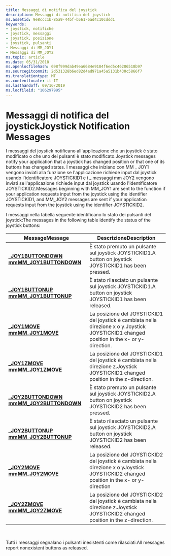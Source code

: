 ```yaml
---
title: Messaggi di notifica del joystick
description: Messaggi di notifica del joystick
ms.assetid: 9e8ccc1b-85a9-44bf-b561-6ad4c10cddd1
keywords:
- joystick, notifiche
- joystick, messaggi
- joystick, posizione
- joystick, pulsanti
- Messaggi di MM_JOY1
- Messaggi di MM_JOY2
ms.topic: article
ms.date: 05/31/2018
ms.openlocfilehash: 698f999dab49ea6684e9184f6ed5c46286518b97
ms.sourcegitcommit: 2d531328b6ed82d4ad971a45a5131b430c5866f7
ms.translationtype: MT
ms.contentlocale: it-IT
ms.lasthandoff: 09/16/2019
ms.locfileid: "106297995"
---
```

# <a name="joystick-notification-messages"></a><span data-ttu-id="afe28-109">Messaggi di notifica del joystick</span><span class="sxs-lookup"><span data-stu-id="afe28-109">Joystick Notification Messages</span></span>

<span data-ttu-id="afe28-110">I messaggi del joystick notificano all'applicazione che un joystick è stato modificato o che uno dei pulsanti è stato modificato.</span><span class="sxs-lookup"><span data-stu-id="afe28-110">Joystick messages notify your application that a joystick has changed position or that one of its buttons has changed states.</span></span> <span data-ttu-id="afe28-111">I messaggi che iniziano con MM \_ JOY1 vengono inviati alla funzione se l'applicazione richiede input dal joystick usando l'identificatore JOYSTICKID1 e i \_ messaggi mm JOY2 vengono inviati se l'applicazione richiede input dal joystick usando l'identificatore JOYSTICKID2.</span><span class="sxs-lookup"><span data-stu-id="afe28-111">Messages beginning with MM\_JOY1 are sent to the function if your application requests input from the joystick using the identifier JOYSTICKID1, and MM\_JOY2 messages are sent if your application requests input from the joystick using the identifier JOYSTICKID2.</span></span>

<span data-ttu-id="afe28-112">I messaggi nella tabella seguente identificano lo stato dei pulsanti del joystick:</span><span class="sxs-lookup"><span data-stu-id="afe28-112">The messages in the following table identify the status of the joystick buttons:</span></span>



| <span data-ttu-id="afe28-113">Message</span><span class="sxs-lookup"><span data-stu-id="afe28-113">Message</span></span>                                         | <span data-ttu-id="afe28-114">Descrizione</span><span class="sxs-lookup"><span data-stu-id="afe28-114">Description</span></span>                                                     |
|-------------------------------------------------|-----------------------------------------------------------------|
| [<span data-ttu-id="afe28-115">**\_JOY1BUTTONDOWN mm**</span><span class="sxs-lookup"><span data-stu-id="afe28-115">**MM\_JOY1BUTTONDOWN**</span></span>](mm-joy1buttondown.md) | <span data-ttu-id="afe28-116">È stato premuto un pulsante sul joystick JOYSTICKID1.</span><span class="sxs-lookup"><span data-stu-id="afe28-116">A button on joystick JOYSTICKID1 has been pressed.</span></span>              |
| [<span data-ttu-id="afe28-117">**\_JOY1BUTTONUP mm**</span><span class="sxs-lookup"><span data-stu-id="afe28-117">**MM\_JOY1BUTTONUP**</span></span>](mm-joy1buttonup.md)     | <span data-ttu-id="afe28-118">È stato rilasciato un pulsante sul joystick JOYSTICKID1.</span><span class="sxs-lookup"><span data-stu-id="afe28-118">A button on joystick JOYSTICKID1 has been released.</span></span>             |
| [<span data-ttu-id="afe28-119">**\_JOY1MOVE mm**</span><span class="sxs-lookup"><span data-stu-id="afe28-119">**MM\_JOY1MOVE**</span></span>](mm-joy1move.md)             | <span data-ttu-id="afe28-120">La posizione del JOYSTICKID1 del joystick è cambiata nella direzione x o y.</span><span class="sxs-lookup"><span data-stu-id="afe28-120">Joystick JOYSTICKID1 changed position in the x- or y-direction.</span></span> |
| [<span data-ttu-id="afe28-121">**\_JOY1ZMOVE mm**</span><span class="sxs-lookup"><span data-stu-id="afe28-121">**MM\_JOY1ZMOVE**</span></span>](mm-joy1zmove.md)           | <span data-ttu-id="afe28-122">La posizione del JOYSTICKID1 del joystick è cambiata nella direzione z.</span><span class="sxs-lookup"><span data-stu-id="afe28-122">Joystick JOYSTICKID1 changed position in the z-direction.</span></span>       |
| [<span data-ttu-id="afe28-123">**\_JOY2BUTTONDOWN mm**</span><span class="sxs-lookup"><span data-stu-id="afe28-123">**MM\_JOY2BUTTONDOWN**</span></span>](mm-joy2buttondown.md) | <span data-ttu-id="afe28-124">È stato premuto un pulsante sul joystick JOYSTICKID2.</span><span class="sxs-lookup"><span data-stu-id="afe28-124">A button on joystick JOYSTICKID2 has been pressed.</span></span>              |
| [<span data-ttu-id="afe28-125">**\_JOY2BUTTONUP mm**</span><span class="sxs-lookup"><span data-stu-id="afe28-125">**MM\_JOY2BUTTONUP**</span></span>](mm-joy2buttonup.md)     | <span data-ttu-id="afe28-126">È stato rilasciato un pulsante sul joystick JOYSTICKID2.</span><span class="sxs-lookup"><span data-stu-id="afe28-126">A button on joystick JOYSTICKID2 has been released.</span></span>             |
| [<span data-ttu-id="afe28-127">**\_JOY2MOVE mm**</span><span class="sxs-lookup"><span data-stu-id="afe28-127">**MM\_JOY2MOVE**</span></span>](mm-joy2move.md)             | <span data-ttu-id="afe28-128">La posizione del JOYSTICKID2 del joystick è cambiata nella direzione x o y</span><span class="sxs-lookup"><span data-stu-id="afe28-128">Joystick JOYSTICKID2 changed position in the x- or y-direction</span></span>  |
| [<span data-ttu-id="afe28-129">**\_JOY2ZMOVE mm**</span><span class="sxs-lookup"><span data-stu-id="afe28-129">**MM\_JOY2ZMOVE**</span></span>](mm-joy2zmove.md)           | <span data-ttu-id="afe28-130">La posizione del JOYSTICKID2 del joystick è cambiata nella direzione z.</span><span class="sxs-lookup"><span data-stu-id="afe28-130">Joystick JOYSTICKID2 changed position in the z-direction.</span></span>       |



 

<span data-ttu-id="afe28-131">Tutti i messaggi segnalano i pulsanti inesistenti come rilasciati.</span><span class="sxs-lookup"><span data-stu-id="afe28-131">All messages report nonexistent buttons as released.</span></span>

 

 




